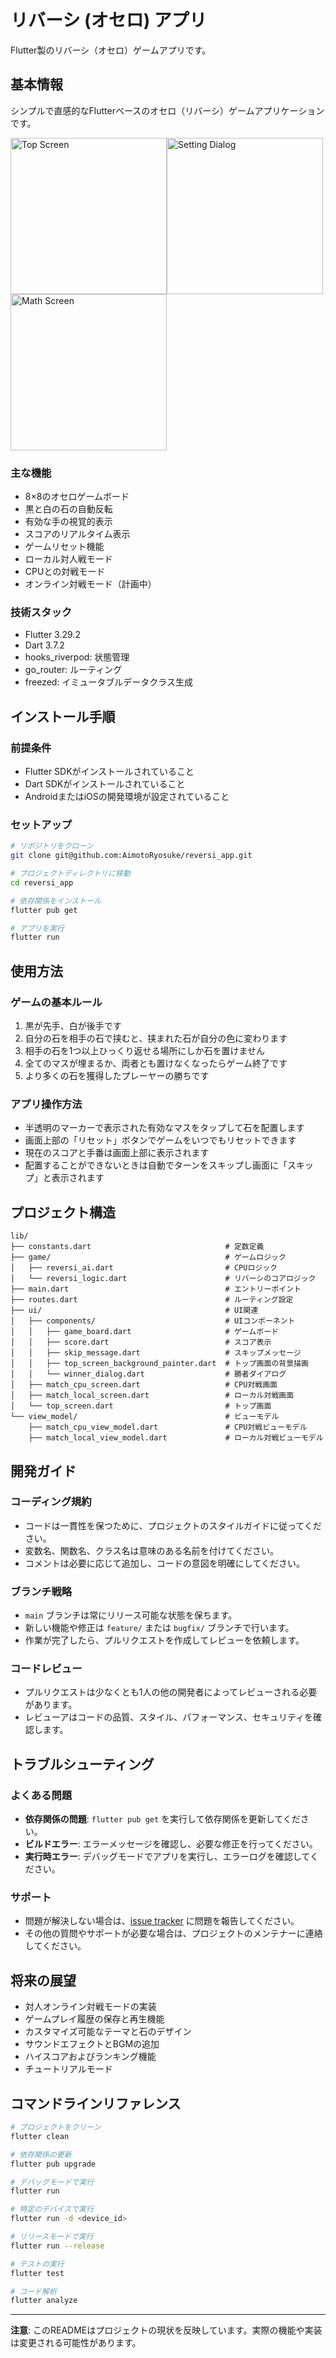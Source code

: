# リバーシ (オセロ) アプリ

Flutter製のリバーシ（オセロ）ゲームアプリです。

## 基本情報

シンプルで直感的なFlutterベースのオセロ（リバーシ）ゲームアプリケーションです。

<img src="docs/images/top.png" alt="Top Screen" width="250"/><img src="docs/images/setting.png" alt="Setting Dialog" width="250"/><img src="docs/images/match.png" alt="Math Screen" width="250"/>

### 主な機能

- 8×8のオセロゲームボード
- 黒と白の石の自動反転
- 有効な手の視覚的表示
- スコアのリアルタイム表示
- ゲームリセット機能
- ローカル対人戦モード
- CPUとの対戦モード
- オンライン対戦モード（計画中）

### 技術スタック

- Flutter 3.29.2
- Dart 3.7.2
- hooks_riverpod: 状態管理
- go_router: ルーティング
- freezed: イミュータブルデータクラス生成

## インストール手順

### 前提条件

- Flutter SDKがインストールされていること
- Dart SDKがインストールされていること
- AndroidまたはiOSの開発環境が設定されていること

### セットアップ

```bash
# リポジトリをクローン
git clone git@github.com:AimotoRyosuke/reversi_app.git

# プロジェクトディレクトリに移動
cd reversi_app

# 依存関係をインストール
flutter pub get

# アプリを実行
flutter run
```

## 使用方法

### ゲームの基本ルール

1. 黒が先手、白が後手です
2. 自分の石を相手の石で挟むと、挟まれた石が自分の色に変わります
3. 相手の石を1つ以上ひっくり返せる場所にしか石を置けません
4. 全てのマスが埋まるか、両者とも置けなくなったらゲーム終了です
5. より多くの石を獲得したプレーヤーの勝ちです

### アプリ操作方法

- 半透明のマーカーで表示された有効なマスをタップして石を配置します
- 画面上部の「リセット」ボタンでゲームをいつでもリセットできます
- 現在のスコアと手番は画面上部に表示されます
- 配置することができないときは自動でターンをスキップし画面に「スキップ」と表示されます

## プロジェクト構造

```tree
lib/
├── constants.dart                              # 定数定義
├── game/                                       # ゲームロジック
│   ├── reversi_ai.dart                         # CPUロジック
│   └── reversi_logic.dart                      # リバーシのコアロジック
├── main.dart                                   # エントリーポイント
├── routes.dart                                 # ルーティング設定
├── ui/                                         # UI関連
│   ├── components/                             # UIコンポーネント
│   │   ├── game_board.dart                     # ゲームボード
│   │   ├── score.dart                          # スコア表示
│   │   ├── skip_message.dart                   # スキップメッセージ
│   │   ├── top_screen_background_painter.dart  # トップ画面の背景描画
│   │   └── winner_dialog.dart                  # 勝者ダイアログ
│   ├── match_cpu_screen.dart                   # CPU対戦画面
│   ├── match_local_screen.dart                 # ローカル対戦画面
│   └── top_screen.dart                         # トップ画面
└── view_model/                                 # ビューモデル
    ├── match_cpu_view_model.dart               # CPU対戦ビューモデル
    ├── match_local_view_model.dart             # ローカル対戦ビューモデル
```

## 開発ガイド

### コーディング規約

- コードは一貫性を保つために、プロジェクトのスタイルガイドに従ってください。
- 変数名、関数名、クラス名は意味のある名前を付けてください。
- コメントは必要に応じて追加し、コードの意図を明確にしてください。

### ブランチ戦略

- `main` ブランチは常にリリース可能な状態を保ちます。
- 新しい機能や修正は `feature/` または `bugfix/` ブランチで行います。
- 作業が完了したら、プルリクエストを作成してレビューを依頼します。

### コードレビュー

- プルリクエストは少なくとも1人の他の開発者によってレビューされる必要があります。
- レビューアはコードの品質、スタイル、パフォーマンス、セキュリティを確認します。

## トラブルシューティング

### よくある問題

- **依存関係の問題**: `flutter pub get` を実行して依存関係を更新してください。
- **ビルドエラー**: エラーメッセージを確認し、必要な修正を行ってください。
- **実行時エラー**: デバッグモードでアプリを実行し、エラーログを確認してください。

### サポート

- 問題が解決しない場合は、[issue tracker](https://github.com/AimotoRyosuke/reversi_app/issues) に問題を報告してください。
- その他の質問やサポートが必要な場合は、プロジェクトのメンテナーに連絡してください。

## 将来の展望

- 対人オンライン対戦モードの実装
- ゲームプレイ履歴の保存と再生機能
- カスタマイズ可能なテーマと石のデザイン
- サウンドエフェクトとBGMの追加
- ハイスコアおよびランキング機能
- チュートリアルモード

## コマンドラインリファレンス

```bash
# プロジェクトをクリーン
flutter clean

# 依存関係の更新
flutter pub upgrade

# デバッグモードで実行
flutter run

# 特定のデバイスで実行
flutter run -d <device_id>

# リリースモードで実行
flutter run --release

# テストの実行
flutter test

# コード解析
flutter analyze
```

---

**注意**: このREADMEはプロジェクトの現状を反映しています。実際の機能や実装は変更される可能性があります。
